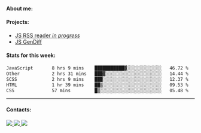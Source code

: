 #### About me:

#### Projects:
- [JS RSS reader *in progress*](https://github.com/GKoil/frontend-project-lvl3)
- [JS GenDiff](https://github.com/GKoil/GenDiff)

#### Stats for this week:
<!--START_SECTION:waka-->

```txt
JavaScript       8 hrs 9 mins    ███████████▓░░░░░░░░░░░░░   46.72 %
Other            2 hrs 31 mins   ███▓░░░░░░░░░░░░░░░░░░░░░   14.44 %
SCSS             2 hrs 9 mins    ███░░░░░░░░░░░░░░░░░░░░░░   12.37 %
HTML             1 hr 39 mins    ██▒░░░░░░░░░░░░░░░░░░░░░░   09.53 %
CSS              57 mins         █▒░░░░░░░░░░░░░░░░░░░░░░░   05.48 %
```

<!--END_SECTION:waka-->
---
#### Contacts:

<a target='_blank' title='LinkedIn' href="https://www.linkedin.com/in/gkoil/">
  <img src="https://img.shields.io/badge/LinkedIn-0077B5?style=for-the-badge&logo=linkedin&logoColor=white" />
</a>
<a target='_blank' title='Telegram' href="https://t.me/gkoil">
  <img src="https://img.shields.io/badge/Telegram-2CA5E0?style=for-the-badge&logo=telegram&logoColor=white" />
</a>
<a target='_blank' title='Gmail' href="mailto: gk.grigorev@gmail.com">
  <img src="https://img.shields.io/badge/Gmail-D14836?style=for-the-badge&logo=gmail&logoColor=white" />
</a>

